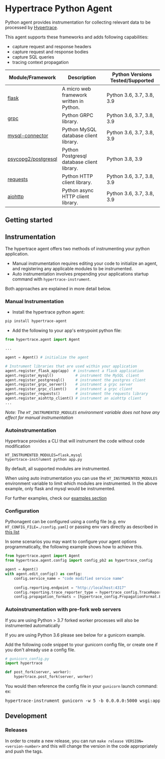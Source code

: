 # Hypertrace Python Agent

Python agent provides instrumentation for collecting relevant data to be processed by [Hypertrace](https://www.hypertrace.org/).

This agent supports these frameworks and adds following capabilities:

- capture request and response headers
- capture request and response bodies
- capture SQL queries
- tracing context propagation

| Module/Framework | Description | Python Versions Tested/Supported|
|------|-------------| ---------------|
| [flask](https://flask.palletsprojects.com/en/1.1.x/api)|A micro web framework written in Python.| Python 3.6, 3.7, 3.8, 3.9|
| [grpc](https://grpc.github.io/grpc/python/)|Python GRPC library.| Python 3.6, 3.7, 3.8, 3.9|
| [mysql-connector](https://dev.mysql.com/doc/connector-python/en/)| Python MySQL database client library.| Python 3.6, 3.7, 3.8, 3.9|
| [psycopg2/postgresql](https://www.psycopg.org/docs/)|Python Postgresql database client library. | Python 3.8, 3.9|
| [requests](https://docs.python-requests.org/en/master/)|Python HTTP client library.| Python 3.6, 3.7, 3.8, 3.9|
| [aiohttp](https://docs.aiohttp.org/en/stable/)|Python async HTTP client library.| Python 3.6, 3.7, 3.8, 3.9|

## Getting started

## Instrumentation
The hypertrace agent offers two methods of instrumenting your python application.
- Manual instrumentation requires editing your code to initialize an agent, and registering any applicable modules to be instrumented.
- Auto instrumentation involves prepending your applications startup command with `hypertrace-instrument`.

Both approaches are explained in more detail below.

### Manual Instrumentation

- Install the hypertrace python agent:
```bash
pip install hypertrace-agent
```
- Add the following to your app's entrypoint python file:

```python
from hypertrace.agent import Agent

...

agent = Agent() # initialize the agent

# Instrument libraries that are used within your application
agent.register_flask_app(app)  # instrument a flask application
agent.register_mysql()          # instrument the MySQL client
agent.register_postgresql()     # instrument the postgres client
agent.register_grpc_server()    # instrument a grpc server
agent.register_grpc_client()    # instrument a grpc client
agent.register_requests()       # instrument the requests library
agent.register_aiohttp_client() # instrument an aiohttp client
...
```

_Note: The `HT_INSTRUMENTED_MODULES` environment variable does not have any effect for manual instrumentation_

### Autoinstrumentation
Hypertrace provides a CLI that will instrument the code without code modification

```
HT_INSTRUMENTED_MODULES=flask,mysql
hypertrace-instrument python app.py
```

By default, all supported modules are instrumented.

When using auto instrumentation you can use the `HT_INSTRUMENTED_MODULES` environment variable to limit which modules are instrumented.
In the above example, only flask and mysql would be instrumented.

For further examples, check our [examples section](./examples)

### Configuration

Pythonagent can be configured using a config file (e.g. env `HT_CONFIG_FILE=./config.yaml`) or passing env vars directly as described in [this list](https://github.com/hypertrace/agent-config/blob/main/ENV_VARS.md)

In some scenarios you may want to configure your agent options programmatically, the following example shows how to achieve this. 
```python
from hypertrace.agent import Agent
from hypertrace.agent.config import config_pb2 as hypertrace_config

agent = Agent()
with agent.edit_config() as config:
    config.service_name = "code modified service name"
    
    config.reporting.endpoint = "http://localhost:4317"
    config.reporting.trace_reporter_type = hypertrace_config.TraceReporterType.OTLP
    config.propagation_formats = [hypertrace_config.PropagationFormat.B3]
```

### Autoinstrumentation with pre-fork web servers
If you are using Python > 3.7 forked worker processes will also be instrumented automatically

If you are using Python 3.6 please see below for a gunicorn example.

Add the following code snippet to your gunicorn config file, or create one if you don't already use a config file.
```python
# gunicorn_config.py
import hypertrace

def post_fork(server, worker):
    hypertrace.post_fork(server, worker)
```

You would then reference the config file in your `gunicorn` launch command:
ex: 
<pre>
hypertrace-instrument gunicorn -w 5 -b 0.0.0.0:5000 wsgi:app <b>-c gunicorn_config.py</b>
</pre>


## Development

### Releases

In order to create a new release, you can run `make release VERSION=<version-number>` and this will change the version in the code appropriately and push the tags.
